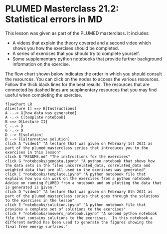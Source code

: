 #  PLUMED Masterclass 21.2: Statistical errors in MD 

This lesson was given as part of the PLUMED masterclass.  It includes:

* A videos that explain the theory covered and a second video which shows you how the exercises should be completed.
* A series of exercises that you should try to complete yourself.
* Some supplementary python notebooks that provide further background information on the exercise.

The flow chart shown below indicates the order in which you should consult the resources.  You can click on the nodes to access the various resources.  Follow the thick black lines for the best results.  The resources that are connected by dashed lines are supplmentary resources that you may find useful when completing the exercise. 

```mermaid
flowchart LR
A[Lecture I] ==> B[Instructions]
A -.-> G[how data was generated]
A -.-> C[template notebook]
B ==> D[Lecture II]
C -.-> D
G -.-> D
D --> E[solution]
D --> F[alternative solution]
click A "video1" "A lecture that was given on February 1st 2021 as part of the plumed masterclass series that introduces you to the exercises in this lesson"
click B "README.md" "The instructions for the exercises"
click G "notebooks/gendata.ipynb" "A python notebook that shows how the data sets in the files uncorrelated_data, correlated_data and weighted data that are all used in the exericses was generated"
click C "notebooks/template.ipynb" "A python notebook file that explains how you can work on the exercises from a python notebook.  Advice on running PLUMED from a notebook and on plotting the data that is generated is given."
click D "video2" "A lecture that was given on February 8th 2021 as part of the plumed masterclass series that goes through the solutions to the exercises in the lesson"
click E "notebooks/solution.ipynb" "A python notebook file that provides a complete set of solutions to the exercises"
click F "notebooks/answers_notebook.ipynb" "A second python notebook file that contains solutions to the exercises.  In this notebook a different method has been used to generate the figures showing the final free energy surfaces."
```
